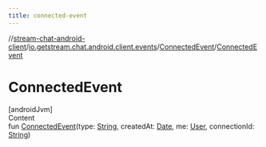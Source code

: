 ```yaml
---
title: connected-event
---
```

//[stream-chat-android-client](../../../index.md)/[io.getstream.chat.android.client.events](../index.md)/[ConnectedEvent](index.md)/[ConnectedEvent](ConnectedEvent.md)



# ConnectedEvent  
[androidJvm]  
Content  
fun [ConnectedEvent](ConnectedEvent.md)(type: [String](https://kotlinlang.org/api/latest/jvm/stdlib/kotlin/-string/index.html), createdAt: [Date](https://developer.android.com/reference/kotlin/java/util/Date.html), me: [User](../../io.getstream.chat.android.client.models/User/index.md), connectionId: [String](https://kotlinlang.org/api/latest/jvm/stdlib/kotlin/-string/index.html))  



